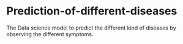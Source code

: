 # Prediction-of-different-diseases
The Data science model to predict the different kind of diseases by observing the different symptoms.
